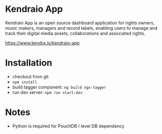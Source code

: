 # Kendraio App

Kendraio App is an open source dashboard application for rights owners, music makers, managers and record labels, enabling users to manage and track their digital media assets, collaborations 
and associated rights.

https://www.kendra.io/kendraio-app


# Installation

- checkout from git
- `npm install`
- build tagger component: `ng build ngx-tagger`
- run dev server: `npm run start:dev`


# Notes

- Python is required for PouchDB / level DB dependency
